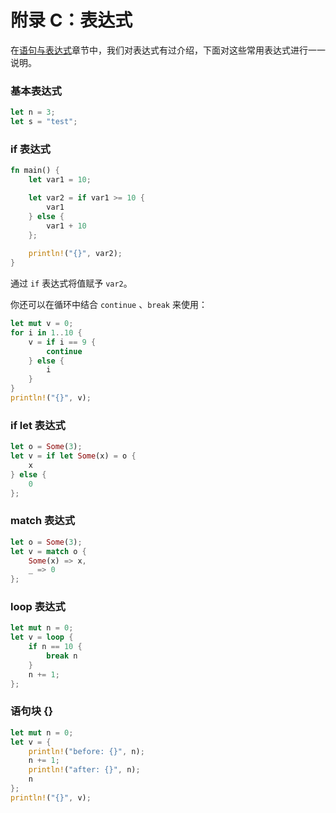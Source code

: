 # 附录 C：表达式

在[语句与表达式](https://course.rs/basic/base-type/statement-expression.html)章节中，我们对表达式有过介绍，下面对这些常用表达式进行一一说明。

### 基本表达式
```rust
let n = 3;
let s = "test";
```

### if 表达式
```rust
fn main() {
    let var1 = 10;

    let var2 = if var1 >= 10 {
        var1
    } else {
        var1 + 10
    };
    
    println!("{}", var2);
}
```

通过 `if` 表达式将值赋予 `var2`。

你还可以在循环中结合 `continue` 、`break` 来使用：
```rust
let mut v = 0;
for i in 1..10 {
    v = if i == 9 { 
        continue 
    } else { 
        i 
    }
}
println!("{}", v);
```

### if let 表达式
```rust
let o = Some(3);
let v = if let Some(x) = o {
    x
} else {
    0
};
```

### match 表达式
```rust
let o = Some(3);
let v = match o {
    Some(x) => x,
    _ => 0
};
```

### loop 表达式
```rust
let mut n = 0;
let v = loop {
    if n == 10 {
        break n
    }
    n += 1;
};
```

### 语句块 {}
```rust
let mut n = 0;
let v = {
    println!("before: {}", n);
    n += 1;
    println!("after: {}", n);
    n
};
println!("{}", v);
```
